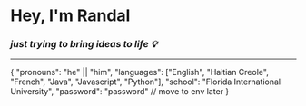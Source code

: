 # Hey, I'm Randal

### ***just trying to bring ideas to life 💡***

---


{
  "pronouns": "he" || "him",
  "languages": ["English", "Haitian Creole", "French", "Java", "Javascript", "Python"],
  "school": "Florida International University",
  "password": "password" // move to env later 
}


<!---
WriteCodeRAM/WriteCodeRAM is a ✨ special ✨ repository because its `README.md` (this file) appears on your GitHub profile.
You can click the Preview link to take a look at your changes.
--->
